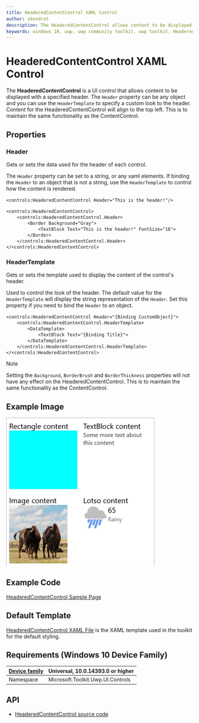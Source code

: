 ```yaml
---
title: HeaderedContentControl XAML Control
author: skendrot
description: The HeaderedContentControl allows content to be displayed with a specified header.
keywords: windows 10, uwp, uwp community toolkit, uwp toolkit, HeaderedContentControl, XAML Control, xaml
---
```


# HeaderedContentControl XAML Control

The **HeaderedContentControl** is a UI control that allows content to be displayed with a specified header. The `Header` property can be any object and you can use the `HeaderTemplate` to specify a custom look to the header. Content for the HeaderedContentControl will align to the top left. This is to maintain the same functionality as the ContentControl.


## Properties
### Header
Gets or sets the data used for the header of each control.

The `Header` property can be set to a string, or any xaml elements. If binding the `Header` to an object that is not a string, use the `HeaderTemplate` to control how the content is rendered.

```xaml
<controls:HeaderedContentControl Header="This is the header!"/>
```

```xaml
<controls:HeaderedContentControl>
    <controls:HeaderedContentControl.Header>
        <Border Background="Gray">
            <TextBlock Text="This is the header!" FontSize="16">
        </Border>
    </controls:HeaderedContentControl.Header>
</<controls:HeaderedContentControl>
```

### HeaderTemplate
Gets or sets the template used to display the content of the control's header.

Used to control the look of the header. The default value for the `HeaderTemplate` will display the string representation of the `Header`. Set this property if you need to bind the `Header` to an object.

```xaml
<controls:HeaderedContentControl Header="{Binding CustomObject}">
    <controls:HeaderedContentControl.HeaderTemplate>
        <DataTemplate>
            <TextBlock Text="{Binding Title}">
        </DataTemplate>
    </controls:HeaderedContentControl.HeaderTemplate>
</<controls:HeaderedContentControl>
```

> [!NOTE]
Setting the `Background`, `BorderBrush` and `BorderThickness` properties will not have any effect on the HeaderedContentControl. This is to maintain the same functionality as the ContentControl.

## Example Image

![HeaderedContentControl](../resources/images/Controls-HeaderedContentControl.jpg "HeaderedContentControl")

## Example Code

[HeaderedContentControl Sample Page](https://github.com/Microsoft/UWPCommunityToolkit/tree/master/Microsoft.Toolkit.Uwp.SampleApp/SamplePages/HeaderedContentControl)

## Default Template

[HeaderedContentControl XAML File](https://github.com/Microsoft/UWPCommunityToolkit/blob/master/Microsoft.Toolkit.Uwp.UI.Controls/HeaderedContentControl/HeaderedContentControl.xaml) is the XAML template used in the toolkit for the default styling.

## Requirements (Windows 10 Device Family)

| [Device family](http://go.microsoft.com/fwlink/p/?LinkID=526370) | Universal, 10.0.14393.0 or higher |
| --- | --- |
| Namespace | Microsoft.Toolkit.Uwp.UI.Controls |

## API

* [HeaderedContentControl source code](https://github.com/Microsoft/UWPCommunityToolkit/tree/master/Microsoft.Toolkit.Uwp.UI.Controls/HeaderedContentControl)

